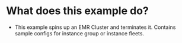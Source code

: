 # What does this example do?
- This example spins up an EMR Cluster and terminates it. Contains sample configs for instance group or instance fleets.

